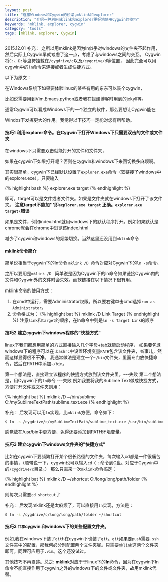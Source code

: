 ```yaml
---
layout: post
title: "连接Windows和Cygwin的桥梁,mklink和explorer"
description: "介绍一种利用mklink和explorer更好地使用Cygwin的技巧"
keywords: "mklink, explorer, cygwin"
category: "tools"
tags: [mklink, explorer, Cygwin]
---
```


2015.12.01 补充：
之所以用mklink是因为ln似乎对windows的文件夹不起作用，
然后实际上Cygwin早就考虑了这一点，考虑了与windows之间的交互。
Cygwin 将`C:`、`D:`等盘符挂载在`/cygdrive/c`以及`/cygdrive/d`等位置，
因此完全可以用cygwin中的`ln`命令来连接或者生成快捷方式。

以下为原文：

在Windows系统下如果要体验linux的某些有用的东东可以装个cygwin，

比如说需要用到Vim,Emacs,python或者我在搭建博客时用到的jekyll等。

通常Cygwin可以看成Windows下的一个独立的软件，那么要想让Cygwin能在

Windos下发挥更大的作用。我觉得以下技巧一定能对您有所帮助。

#### 技巧1 利用explorer命令。在Cygwin下打开Windows下只需要双击的文件或文件夹

在windows下只需要双击就能打开的文件和文件夹，

如果在cygwin下如果打开呢？否则在cygwin和windows下来回切换多麻烦啊。

其实很简单，cygwin下已经默认设置了`explorer.exe`命令（软链接了windows中的explorer.exe）。只要输入

{% highlight bash %}
explorer.exe target
{% endhighlight %}

即可，target可以是文件或者文件夹。如果是文件夹就在windows下打开了该文件夹。
**注意target不能加'\''即`explorer.exe target` 正确。`explorer.exe target\`错误**

如果是文件，例如index.html就用windows下的默认程序打开。例如如果默认是chrome就会在chrome中浏览该index.html

减少了cygwin和windows的频繁切换。当然这里还没用到`mklink`命令

#### mklink命令简介

简单说相当于cygwin下的ln命令  `mklink /D `命令对应对Cygwin下的`ln -s`命令。

之所以要用是`mklink /D ` 简单说是因为Cygwin下的ln命令如果链接Cygwin内的文件和Cygwin外的文件时会失效。而软链接在以下情况下很有用。

mklink命令的使用方式：
1. 在cmd中运行，需要Administrator权限。所以要右键单击cmd选择`run as Administrator`。
2. 命令格式为：
{% highlight bat %}
mklink /D Link Target
{% endhighlight %}
注意`link`和`target`的顺序，在ln命令中则是`ln -s Target Link`的顺序

#### 技巧2 建立cygwin下windows程序的"快捷方式"

linux下我们都想用简单的方式直接输入几个字母+tab就能启动程序，
如果要包含windows下的程序可以在`.bashrc`中设置环境变量`PATH`包含该文件夹，省事儿，然而这样显得很不**干净**。
我通常做法是建立一个`~/bin`文件夹，里面专门放快捷命令，然后在PATH中添加`~/bin`。

第一个想法是，直接建立该程序的快捷方式放到该文件夹里。---失败
第二个想法是，用Cygwin下的`ln`命令 ---失败
例如我要将我的Sublime Text做成快捷方式，方便打开文件或文件夹则用：

{% highlight bat %}
mklink /D ~/bin/sublime C:/mySublimeTextPath/sublime_text.exe
{% endhighlight %}

补充：
后发现可以用`ln`实现，比`mklink`方便，命令如下：

```bash
$ ln -s /cygdrive/c/mySublimeTextPath/sublime_text.exe /usr/bin/sublime_text
```

感觉放在/usr/bin中更方便，免得还要添加到PATH环境变量。

#### 技巧3 建立cygwin下windows文件夹的"快捷方式"

比如在cygwin下要频繁打开某个很长路径的文件夹，每次输入cd都是一件很痛苦的事情，（顺带说一下，cygwin也可以输入`cd C：`命令到C盘。对应于Cygwin中的`/cygdrive/c`目录。）
那么只需来一次`mklink`命令搞定：

{% highlight bat %}
mklink /D ~/shortcut C:/long/long/path/folder
{% endhighlight %}

则每次只需要`cd shortcut`了

补充：
后发现mklink还是太麻烦了，可以直接用`ln`实现，方法是：

```bash
$ ln -s /cygdrive/c/long/long/path/folder ~/shortcut
```

#### 技巧3 `共享`cygwin 和windows下的某些配置文件夹。

例如,我在windows下装了`git`h在cygwin下也装了`git`。`git`如果要`push`需要`.ssh`文件夹中的配置，那我何必分别配置两个文件夹呢。只需要`mklink`这两个文件夹即可。同理可应用于`.vim`。这个还没试过。

其他技巧不再累述。总之:
**mklink**对应于于linux下的**ln**命令，因为在cygwin下ln命令不能直接作用于cygwin之外的windows下的文件或文件夹，故用mklink代替。
